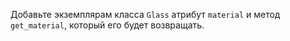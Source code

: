 Добавьте экземплярам класса `Glass` атрибут `material` и 
метод `get_material`, который его будет возвращать.
